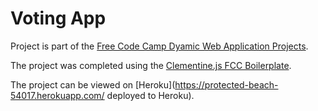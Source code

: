 # Voting App
Project is part of the [Free Code Camp Dyamic Web Application Projects](https://www.freecodecamp.com/challenges/build-a-voting-app).

The project was completed using the [Clementine.js FCC Boilerplate](http://www.clementinejs.com/).

The project can be viewed on [Heroku](https://protected-beach-54017.herokuapp.com/ deployed to Heroku).



